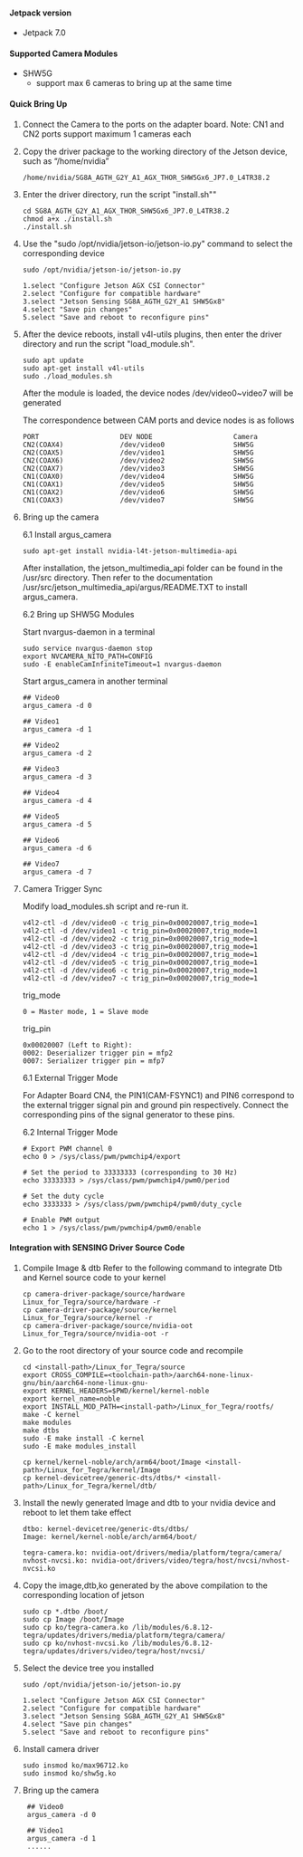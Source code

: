 #### Jetpack version

* Jetpack 7.0

#### Supported Camera Modules

* SHW5G
  * support max 6 cameras to bring up at the same time


#### Quick Bring Up

1. Connect the Camera to the ports on the adapter board.
   Note: CN1 and CN2 ports support maximum 1 cameras each

2. Copy the driver package to the working directory of the Jetson device, such as “/home/nvidia”

   ```
   /home/nvidia/SG8A_AGTH_G2Y_A1_AGX_THOR_SHW5Gx6_JP7.0_L4TR38.2
   ```
3. Enter the driver directory, run the script "install.sh""

   ```
   cd SG8A_AGTH_G2Y_A1_AGX_THOR_SHW5Gx6_JP7.0_L4TR38.2
   chmod a+x ./install.sh
   ./install.sh
   ```
4. Use the "sudo /opt/nvidia/jetson-io/jetson-io.py" command to select the corresponding device

   ```
   sudo /opt/nvidia/jetson-io/jetson-io.py

   1.select "Configure Jetson AGX CSI Connector"
   2.select "Configure for compatible hardware"
   3.select "Jetson Sensing SG8A_AGTH_G2Y_A1 SHW5Gx8"
   4.select "Save pin changes"
   5.select "Save and reboot to reconfigure pins"
   ```

5. After the device reboots, install v4l-utils plugins, then enter the driver directory and run the script "load_module.sh".

   ```
   sudo apt update
   sudo apt-get install v4l-utils
   sudo ./load_modules.sh
   ```
   After the module is loaded, the device nodes /dev/video0~video7 will be generated

   The correspondence between CAM ports and device nodes is as follows

    ```
    PORT                    DEV NODE                    Camera
    CN2(COAX4)              /dev/video0                 SHW5G
    CN2(COAX5)              /dev/video1                 SHW5G
    CN2(COAX6)              /dev/video2                 SHW5G
    CN2(COAX7)              /dev/video3                 SHW5G
    CN1(COAX0)              /dev/video4                 SHW5G
    CN1(COAX1)              /dev/video5                 SHW5G
    CN1(COAX2)              /dev/video6                 SHW5G
    CN1(COAX3)              /dev/video7                 SHW5G
 
    ```

6. Bring up the camera

    6.1 Install argus_camera
    ```
    sudo apt-get install nvidia-l4t-jetson-multimedia-api
    ```
    After installation, the jetson_multimedia_api folder can be found in the /usr/src directory. Then refer to the documentation /usr/src/jetson_multimedia_api/argus/README.TXT to install argus_camera.

    6.2 Bring up SHW5G Modules

    Start nvargus-daemon in a terminal
    ```
    sudo service nvargus-daemon stop
    export NVCAMERA_NITO_PATH=CONFIG
    sudo -E enableCamInfiniteTimeout=1 nvargus-daemon
    ```

    Start argus_camera in another terminal
    ```
    ## Video0
    argus_camera -d 0

    ## Video1
    argus_camera -d 1

    ## Video2
    argus_camera -d 2

    ## Video3
    argus_camera -d 3

    ## Video4
    argus_camera -d 4

    ## Video5
    argus_camera -d 5

    ## Video6
    argus_camera -d 6

    ## Video7
    argus_camera -d 7
    ```

7. Camera Trigger Sync

   Modify load_modules.sh script and re-run it.

   ```
   v4l2-ctl -d /dev/video0 -c trig_pin=0x00020007,trig_mode=1
   v4l2-ctl -d /dev/video1 -c trig_pin=0x00020007,trig_mode=1
   v4l2-ctl -d /dev/video2 -c trig_pin=0x00020007,trig_mode=1
   v4l2-ctl -d /dev/video3 -c trig_pin=0x00020007,trig_mode=1
   v4l2-ctl -d /dev/video4 -c trig_pin=0x00020007,trig_mode=1
   v4l2-ctl -d /dev/video5 -c trig_pin=0x00020007,trig_mode=1
   v4l2-ctl -d /dev/video6 -c trig_pin=0x00020007,trig_mode=1
   v4l2-ctl -d /dev/video7 -c trig_pin=0x00020007,trig_mode=1
   ```

   trig_mode
   ```
   0 = Master mode, 1 = Slave mode
   ```

   trig_pin
   ```
   0x00020007 (Left to Right):
   0002: Deserializer trigger pin = mfp2
   0007: Serializer trigger pin = mfp7
   ```

   6.1 External Trigger Mode

   For Adapter Board CN4, the PIN1(CAM-FSYNC1) and PIN6 correspond to the external trigger signal pin and ground pin respectively. 
   Connect the corresponding pins of the signal generator to these pins.

   6.2 Internal Trigger Mode

   ```
   # Export PWM channel 0
   echo 0 > /sys/class/pwm/pwmchip4/export

   # Set the period to 33333333 (corresponding to 30 Hz)
   echo 33333333 > /sys/class/pwm/pwmchip4/pwm0/period

   # Set the duty cycle
   echo 3333333 > /sys/class/pwm/pwmchip4/pwm0/duty_cycle

   # Enable PWM output
   echo 1 > /sys/class/pwm/pwmchip4/pwm0/enable
   ```

#### Integration with SENSING Driver Source Code

1. Compile Image & dtb
   Refer to the following command to integrate Dtb and Kernel source code to your kernel

   ```
   cp camera-driver-package/source/hardware Linux_for_Tegra/source/hardware -r
   cp camera-driver-package/source/kernel Linux_for_Tegra/source/kernel -r
   cp camera-driver-package/source/nvidia-oot Linux_for_Tegra/source/nvidia-oot -r
   ```
2. Go to the root directory of your source code and recompile

   ```
   cd <install-path>/Linux_for_Tegra/source
   export CROSS_COMPILE=<toolchain-path>/aarch64-none-linux-gnu/bin/aarch64-none-linux-gnu-
   export KERNEL_HEADERS=$PWD/kernel/kernel-noble
   export kernel_name=noble
   export INSTALL_MOD_PATH=<install-path>/Linux_for_Tegra/rootfs/
   make -C kernel
   make modules
   make dtbs
   sudo -E make install -C kernel
   sudo -E make modules_install

   cp kernel/kernel-noble/arch/arm64/boot/Image <install-path>/Linux_for_Tegra/kernel/Image
   cp kernel-devicetree/generic-dts/dtbs/* <install-path>/Linux_for_Tegra/kernel/dtb/
   ```
3. Install the newly generated Image and dtb to your nvidia device and reboot to let them take effect

   ```
   dtbo: kernel-devicetree/generic-dts/dtbs/
   Image: kernel/kernel-noble/arch/arm64/boot/

   tegra-camera.ko: nvidia-oot/drivers/media/platform/tegra/camera/
   nvhost-nvcsi.ko: nvidia-oot/drivers/video/tegra/host/nvcsi/nvhost-nvcsi.ko
   ```
4. Copy the image,dtb,ko generated by the above compilation to the corresponding location of jetson

   ```
   sudo cp *.dtbo /boot/
   sudo cp Image /boot/Image
   sudo cp ko/tegra-camera.ko /lib/modules/6.8.12-tegra/updates/drivers/media/platform/tegra/camera/
   sudo cp ko/nvhost-nvcsi.ko /lib/modules/6.8.12-tegra/updates/drivers/video/tegra/host/nvcsi/
   ```
5. Select the device tree you installed

   ```
   sudo /opt/nvidia/jetson-io/jetson-io.py

   1.select "Configure Jetson AGX CSI Connector"
   2.select "Configure for compatible hardware"
   3.select "Jetson Sensing SG8A_AGTH_G2Y_A1 SHW5Gx8"
   4.select "Save pin changes"
   5.select "Save and reboot to reconfigure pins"
   ```
6. Install camera driver

   ```
   sudo insmod ko/max96712.ko
   sudo insmod ko/shw5g.ko
   ```
7. Bring up the camera

   ```
    ## Video0
    argus_camera -d 0

    ## Video1
    argus_camera -d 1
    ......
   ```